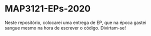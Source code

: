# MAP3121-EPs-2020

Neste repositório, colocarei uma entrega de EP, que na época gastei sangue mesmo na hora de escrever o código.
Divirtam-se!
